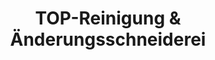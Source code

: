 ---
title: "TOP-Reinigung & Änderungsschneiderei"
url: /preetz/top-reinigung-und-aenderungsschneiderei/
shop: Wäscherei
---